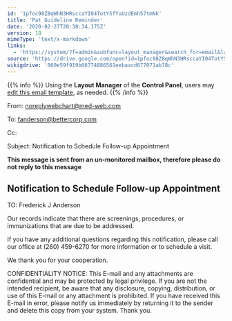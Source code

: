 ```yaml
---
id: '1pfoc98Z8qWhN3HRsccaYI04TotYSfYuUzdEmh57tmNk'
title: 'Pat Guideline Reminder'
date: '2020-02-27T20:38:34.175Z'
version: 18
mimeType: 'text/x-markdown'
links:
  - 'https://system/?f=admin&subfunc=layout_manager&search_for=email&layout_search=Go&lv_layout_manager_limit=0&opp=edit&doc_type=WCGUIDE&old_module=Email&old_name=Pat+Guideline+Reminder&active=0'
source: 'https://drive.google.com/open?id=1pfoc98Z8qWhN3HRsccaYI04TotYSfYuUzdEmh57tmNk'
wikigdrive: '860e59f919b06774886561eebaacd677071ab78c'
---
```

{{% info %}}
Using the **Layout Manager** of the **Control Panel**, users may [edit this email template](https://system/?f=admin&subfunc=layout_manager&search_for=email&layout_search=Go&lv_layout_manager_limit=0&opp=edit&doc_type=WCGUIDE&old_module=Email&old_name=Pat+Guideline+Reminder&active=0), as needed.
{{% /info %}}

From: noreplywebchart@med-web.com

To: fanderson@bettercorp.com

Cc:

Subject: Notification to Schedule Follow-up Appointment

****This message is sent from an un-monitored mailbox, therefore please do not reply to this message****

## Notification to Schedule Follow-up Appointment

TO: Frederick J Anderson

Our records indicate that there are screenings, procedures, or immunizations that are due to be addressed.

If you have any additional questions regarding this notification, please call our office at (260) 459-6270 for more information or to schedule a visit.

We thank you for your cooperation.

CONFIDENTIALITY NOTICE: This E-mail and any attachments are confidential and may be protected by legal privilege. If you are not the intended recipient, be aware that any disclosure, copying, distribution, or use of this E-mail or any attachment is prohibited. If you have received this E-mail in error, please notify us immediately by returning it to the sender and delete this copy from your system. Thank you.

